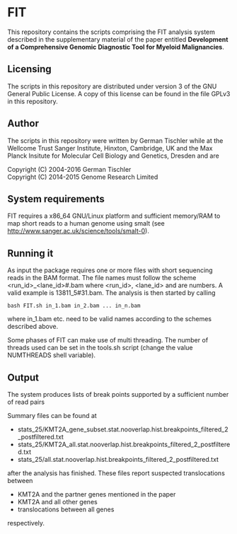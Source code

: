 # FIT

This repository contains the scripts comprising the FIT analysis system described in the supplementary material of the paper entitled
**Development of a Comprehensive Genomic Diagnostic Tool for Myeloid Malignancies**.

## Licensing
The scripts in this repository are distributed under version 3 of the GNU General Public License. A copy of this license can be found in the file GPLv3 in this repository.

## Author
The scripts in this repository were written by German Tischler while at the Wellcome Trust Sanger Institute, Hinxton, Cambridge, UK and the Max Planck Insitute for Molecular Cell
Biology and Genetics, Dresden and are

Copyright (C) 2004-2016 German Tischler  
Copyright (C) 2014-2015 Genome Research Limited

## System requirements

FIT requires a x86_64 GNU/Linux platform and sufficient memory/RAM to map short reads to a human genome using smalt (see http://www.sanger.ac.uk/science/tools/smalt-0).

## Running it

As input the package requires one or more files with short sequencing reads in the BAM format. The file names must follow the scheme
<run_id>_<lane_id>#<tag>.bam where <run_id>, <lane_id> and <tag> are numbers. A valid example is 13811_5#31.bam. The analysis is then started by calling

```
bash FIT.sh in_1.bam in_2.bam ... in_n.bam
```

where in_1.bam etc. need to be valid names according to the schemes described above.

Some phases of FIT can make use of multi threading. The number of threads used can be set in the tools.sh script (change the value NUMTHREADS shell variable).

## Output
The system produces lists of break points supported by a sufficient number of read pairs

Summary files can be found at

- stats_25/KMT2A_gene_subset.stat.nooverlap.hist.breakpoints_filtered_2_postfiltered.txt
- stats_25/KMT2A_all.stat.nooverlap.hist.breakpoints_filtered_2_postfiltered.txt
- stats_25/all.stat.nooverlap.hist.breakpoints_filtered_2_postfiltered.txt

after the analysis has finished. These files report suspected translocations between

- KMT2A and the partner genes mentioned in the paper
- KMT2A and all other genes
- translocations between all genes

respectively.
